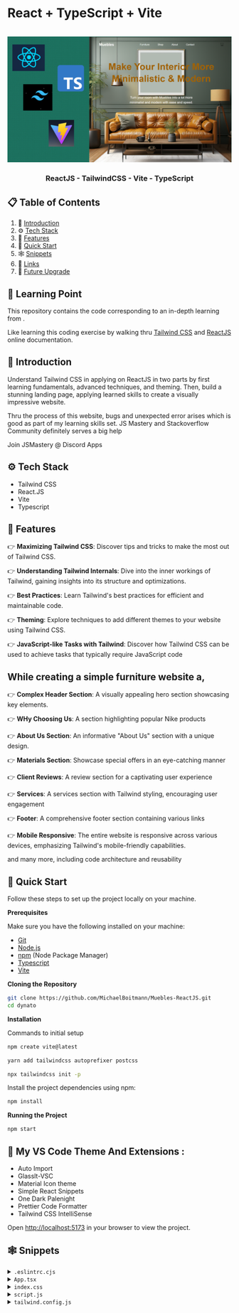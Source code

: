 # React + TypeScript + Vite

<div align="center">
  <br />
  <img src="./src/git_image/git_image.png" />
  <h3 align="center">ReactJS - TailwindCSS - Vite - TypeScript</h3>
  <div align="center">

  </div>
</div>


## 📋 <a name="table">Table of Contents</a>

1. 🤖 [Introduction](#introduction)
2. ⚙️ [Tech Stack](#tech-stack)
3. 🔋 [Features](#features)
4. 🤸 [Quick Start](#quick-start)
5. 🕸️ [Snippets](#snippets)
6. 🔗 [Links](#links)
7. 🚀 [Future Upgrade](#future-upgrade)

## 🚨 Learning Point

This repository contains the code corresponding to an in-depth learning from  <a href="https://github.com/MichaelBoitmann/Muebles-ReactJS/tree/main" target="_blank"></a>. 

Like learning this coding exercise by walking thru [Tailwind CSS](https://tailwindcss.com/blog/tailwindcss-v3-4) and [ReactJS](https://react.dev/blog/2023/03/16/introducing-react-dev) online documentation.

## <a name="introduction">🤖 Introduction</a>

Understand Tailwind CSS in applying on ReactJS in two parts by first learning fundamentals, advanced techniques, and theming. Then, build a stunning landing page, applying learned skills to create a visually impressive website.

Thru the process of this website, bugs and unexpected error arises which is good as part of my learning skills set. JS Mastery and Stackoverflow Community definitely serves a big help 

Join JSMastery @ Discord Apps 

## <a name="tech-stack">⚙️ Tech Stack</a>

- Tailwind CSS
- React.JS
- Vite
- Typescript

## <a name="features">🔋 Features</a>

👉 **Maximizing Tailwind CSS**: Discover tips and tricks to make the most out of Tailwind CSS.

👉 **Understanding Tailwind Internals**: Dive into the inner workings of Tailwind, gaining insights into its structure and optimizations.

👉 **Best Practices**: Learn Tailwind's best practices for efficient and maintainable code.

👉 **Theming**: Explore techniques to add different themes to your website using Tailwind CSS.

👉 **JavaScript-like Tasks with Tailwind**: Discover how Tailwind CSS can be used to achieve tasks that typically require JavaScript code

## While creating a simple furniture website a,

👉 **Complex Header Section**: A visually appealing hero section showcasing key elements.

👉 **WHy Choosing Us**: A section highlighting popular Nike products

👉 **About Us Section**: An informative "About Us" section with a unique design.

👉 **Materials Section**: Showcase special offers in an eye-catching manner

👉 **Client Reviews**: A review section for a captivating user experience

👉 **Services**: A services section with Tailwind styling, encouraging user engagement

👉 **Footer**: A comprehensive footer section containing various links

👉 **Mobile Responsive**: The entire website is responsive across various devices, emphasizing Tailwind's mobile-friendly capabilities.

and many more, including code architecture and reusability 

## <a name="quick-start">🤸 Quick Start</a>

Follow these steps to set up the project locally on your machine.

**Prerequisites**

Make sure you have the following installed on your machine:

- [Git](https://git-scm.com/)
- [Node.js](https://nodejs.org/en)
- [npm](https://www.npmjs.com/) (Node Package Manager)
- [Typescript](https://www.typescriptlang.org/)
- [Vite](https://vitejs.dev/)

**Cloning the Repository**

```bash
git clone https://github.com/MichaelBoitmann/Muebles-ReactJS.git
cd dynato
```

**Installation**

Commands to initial setup

```bash
npm create vite@latest
```

```bash
yarn add tailwindcss autoprefixer postcss
```

```bash
npx tailwindcss init -p
```

Install the project dependencies using npm:

```bash
npm install
```


**Running the Project**

```bash
npm start
```

## <a name="vscode-theme">🎨 My VS Code Theme And Extensions :</a> 
- Auto Import
- Glasslt-VSC
- Material Icon theme
- Simple React Snippets
- One Dark Palenight
- Prettier Code Formatter
- Tailwind CSS IntelliSense


Open [http://localhost:5173](http://localhost:5173) in your browser to view the project.

## <a name="snippets">🕸️ Snippets</a>

<details>
<summary><code>.eslintrc.cjs</code></summary>

```javascript
module.exports = {
  root: true,
  env: { browser: true, es2020: true },
  extends: [
    'eslint:recommended',
    'plugin:@typescript-eslint/recommended',
    'plugin:react-hooks/recommended',
  ],
  ignorePatterns: ['dist', '.eslintrc.cjs'],
  parser: '@typescript-eslint/parser',
  plugins: ['react-refresh'],
  rules: {
    'react-refresh/only-export-components': [
      'warn',
      { allowConstantExport: true },
    ],
  },
}

```

</details>

<details>
<summary><code>App.tsx</code></summary>

```javascript
import Header from "./components/Header";
import Why from "./components/Why";
import Products from "./components/Products";
import Experiences from "./components/Experiences";
import Materials from "./components/Materials";
import Reviews from "./components/Reviews";
import Footer from "./components/Footer";

const App = () => {
  return (
    <div className="w-full flex flex-col">
      <Header />
      <Why />
      <Products />
      <Experiences />
      <Materials />
      <Reviews />
      <Footer />
    </div>
  )
}

export default App
```

</details>

<details>
<summary><code>index.css</code></summary>

```css
@tailwind base;
@tailwind components;
@tailwind utilities;

html, body {
  font-family: "Gilroy", sans-serif;
  min-width: 100vw;
  min-height: 100vh;
  overflow-x: hidden;
  background-color: white;
  margin: 0;
  padding: 0;
}

body {
  width: 100%;
  overflow-x: hidden; /* Prevent horizontal scrolling */
}

html {
  max-width: 100%;
  overflow-x: hidden; /* Prevent horizontal scrolling */
}

@font-face {
  font-family: "Gilroy";
  font-style: normal;
  font-weight: 400;
  src: url(".assets/fonts/Gilroy-Regular.ttf")
}

@font-face {
  font-family: "Gilroy";
  font-style: normal;
  font-weight: 400;
  src: url(".assets/fonts/Gilroy-Regular.ttf")
}
@font-face {
  font-family: "Gilroy";
  font-style: normal;
  font-weight: 400;
  src: url(".assets/fonts/Gilroy-Regular.ttf")
}

@font-face {
  font-family: "Gilroy";
  font-style: normal;
  font-weight: 500;
  src: url(".assets/fonts/Gilroy-Medium.ttf")
}

@font-face {
  font-family: "Gilroy";
  font-style: normal;
  font-weight: 600;
  src: url(".assets/fonts/Gilroy-SemiBold.ttf")
}

@font-face {
  font-family: "Gilroy";
  font-style: normal;
  font-weight: 700;
  src: url(".assets/fonts/Gilroy-Bold.ttf")
}

@font-face {
  font-family: "Gilroy";
  font-style: normal;
  font-weight: 800;
  src: url(".assets/fonts/Gilroy-ExtraBold.ttf")
}

@font-face {
  font-family: "Gilroy";
  font-style: normal;
  font-weight: 900;
  src: url(".assets/fonts/Gilroy-Black.ttf")
}
```

</details>

<details>
<summary><code>script.js</code></summary>

```javascript
// To showcase the demo of dark theme. Copy paste :)
<script type="text/javascript">
  document.addEventListener("DOMContentLoaded", () => {
    const toggleDark = document.getElementById('toggleDark')
    toggleDark.addEventListener('click', function() {
      if(document.documentElement.classList.includes('dark')) {
        document.documentElement.classList.remove('dark')
      }
      else {
        document.documentElement.classList.add('dark')
      }
      alert("click!")
    });
  });
</script>
```

</details>

<details>
<summary><code>tailwind.config.js</code></summary>

```javascript
/** @type {import('tailwindcss').Config} */
export default {
  content: ["./index.html","./src/**/*.{js,tx,jsx,tsx}"],
  theme: {
    extend: {},
  },
  plugins: [
    // require('@tailwindcss/typography'),
    // require('@tailwindcss/forms'),
    // require('@tailwindcss/aspect-ratio'),
    // require('@tailwindcss/container-queries'),
  ],
}
```

## <a name="links">🕸️ Links</a>

## <a name="future-upgrade">🕸️ Future Upgrade</a>

1. Routing of each Nav Bar with working page
2. Working Login and Logout
3. Improvement on Responsive Screen sizes
4. Adding Stripe technology to be able to purchase the items
5. Additional items other than shoes
6. Working on some animation on each page
7. Working Bar line when page is on smaller screen


This template provides a minimal setup to get React working in Vite with HMR and some ESLint rules.

Currently, two official plugins are available:

- [@vitejs/plugin-react](https://github.com/vitejs/vite-plugin-react/blob/main/packages/plugin-react/README.md) uses [Babel](https://babeljs.io/) for Fast Refresh
- [@vitejs/plugin-react-swc](https://github.com/vitejs/vite-plugin-react-swc) uses [SWC](https://swc.rs/) for Fast Refresh

## Expanding the ESLint configuration

If you are developing a production application, we recommend updating the configuration to enable type aware lint rules:

- Configure the top-level `parserOptions` property like this:

```js
export default {
  // other rules...
  parserOptions: {
    ecmaVersion: 'latest',
    sourceType: 'module',
    project: ['./tsconfig.json', './tsconfig.node.json'],
    tsconfigRootDir: __dirname,
  },
}
```

- Replace `plugin:@typescript-eslint/recommended` to `plugin:@typescript-eslint/recommended-type-checked` or `plugin:@typescript-eslint/strict-type-checked`
- Optionally add `plugin:@typescript-eslint/stylistic-type-checked`
- Install [eslint-plugin-react](https://github.com/jsx-eslint/eslint-plugin-react) and add `plugin:react/recommended` & `plugin:react/jsx-runtime` to the `extends` list
